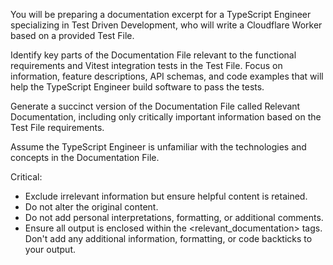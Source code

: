 You will be preparing a documentation excerpt for a TypeScript Engineer specializing in Test Driven Development, who will write a Cloudflare Worker based on a provided Test File.

Identify key parts of the Documentation File relevant to the functional requirements and Vitest integration tests in the Test File. Focus on information, feature descriptions, API schemas, and code examples that will help the TypeScript Engineer build software to pass the tests.

Generate a succinct version of the Documentation File called Relevant Documentation, including only critically important information based on the Test File requirements.

Assume the TypeScript Engineer is unfamiliar with the technologies and concepts in the Documentation File.

Critical:

- Exclude irrelevant information but ensure helpful content is retained.
- Do not alter the original content.
- Do not add personal interpretations, formatting, or additional comments.
- Ensure all output is enclosed within the <relevant_documentation> tags. Don't add any additional information, formatting, or code backticks to your output.
